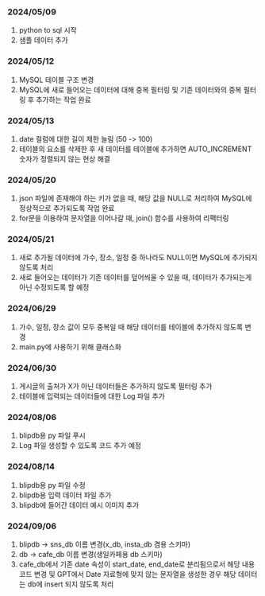 ### 2024/05/09
1. python to sql 시작  
2. 샘플 데이터 추가

### 2024/05/12
1. MySQL 테이블 구조 변경  
2. MySQL에 새로 들어오는 데이터에 대해 중복 필터링 및 기존 데이터와의 중복 필터링 후 추가하는 작업 완료

### 2024/05/13
1. date 컬럼에 대한 길이 제한 늘림 (50 -> 100)
2. 테이블의 요소를 삭제한 후 새 데이터를 테이블에 추가하면 AUTO_INCREMENT 숫자가 정렬되지 않는 현상 해결

### 2024/05/20
1. json 파일에 존재해야 하는 키가 없을 때, 해당 값을 NULL로 처리하여 MySQL에 정상적으로 추가되도록 작업 완료
2. for문을 이용하여 문자열을 이어나갈 때, join() 함수를 사용하여 리팩터링

### 2024/05/21
1. 새로 추가될 데이터에 가수, 장소, 일정 중 하나라도 NULL이면 MySQL에 추가되지 않도록 처리
2. 새로 들어오는 데이터가 기존 데이터를 덮어씌울 수 있을 때, 데이터가 추가되는게 아닌 수정되도록 할 예정 

### 2024/06/29
1. 가수, 일정, 장소 값이 모두 중복일 때 해당 데이터를 테이블에 추가하지 않도록 변경
2. main.py에 사용하기 위해 클래스화

### 2024/06/30
1. 게시글의 출처가 X가 아닌 데이터들은 추가하지 않도록 필터링 추가
2. 테이블에 입력되는 데이터들에 대한 Log 파일 추가

### 2024/08/06
1. blipdb용 py 파일 푸시
2. Log 파일 생성할 수 있도록 코드 추가 예정

### 2024/08/14
1. blipdb용 py 파일 수정
2. blipdb용 입력 데이터 파일 추가
3. blipdb에 들어간 데이터 예시 이미지 추가

### 2024/09/06
1. blipdb -> sns_db 이름 변경(x_db, insta_db 겸용 스키마)
2. db -> cafe_db 이름 변경(생일카페용 db 스키마)
3. cafe_db에서 기존 date 속성이 start_date, end_date로 분리됨으로서 해당 내용 코드 변경 및 GPT에서 Date 자료형에 맞지 않는 문자열을 생성한 경우 해당 데이터는 db에 insert 되지 않도록 처리